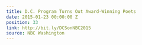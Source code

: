 ```yaml
---
title: D.C. Program Turns Out Award-Winning Poets
date: 2015-01-23 00:00:00 Z
position: 33
link: http://bit.ly/DCSonNBC2015
source: NBC Washington
---
```


